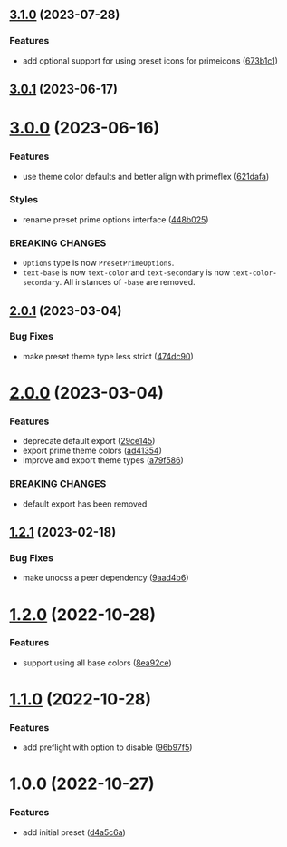 ## [3.1.0](https://github.com/danielwaltz/unocss-preset-prime/compare/v3.0.1...v3.1.0) (2023-07-28)


### Features

* add optional support for using preset icons for primeicons ([673b1c1](https://github.com/danielwaltz/unocss-preset-prime/commit/673b1c1383f377e231b4975875da1aaf486b52ab))

## [3.0.1](https://github.com/danielwaltz/unocss-preset-prime/compare/v3.0.0...v3.0.1) (2023-06-17)

# [3.0.0](https://github.com/danielwaltz/unocss-preset-prime/compare/v2.0.1...v3.0.0) (2023-06-16)


### Features

* use theme color defaults and better align with primeflex ([621dafa](https://github.com/danielwaltz/unocss-preset-prime/commit/621dafa913ae2fce6dd41590b05903a6b98dbc23))


### Styles

* rename preset prime options interface ([448b025](https://github.com/danielwaltz/unocss-preset-prime/commit/448b025dbfba6b68fa11d75fef64ab85dfc08112))


### BREAKING CHANGES

* `Options` type is now `PresetPrimeOptions`.
* `text-base` is now `text-color` and `text-secondary` is now `text-color-secondary`. All instances of `-base` are removed.

## [2.0.1](https://github.com/danielwaltz/unocss-preset-prime/compare/v2.0.0...v2.0.1) (2023-03-04)


### Bug Fixes

* make preset theme type less strict ([474dc90](https://github.com/danielwaltz/unocss-preset-prime/commit/474dc905ced04fb8716c5a29fac246c263ec1ce6))

# [2.0.0](https://github.com/danielwaltz/unocss-preset-prime/compare/v1.2.1...v2.0.0) (2023-03-04)


### Features

* deprecate default export ([29ce145](https://github.com/danielwaltz/unocss-preset-prime/commit/29ce145c9f6856995227ec3c94f009ae9d60f7e8))
* export prime theme colors ([ad41354](https://github.com/danielwaltz/unocss-preset-prime/commit/ad41354191f5022f61c8cbfd329ac760fa41e0db))
* improve and export theme types ([a79f586](https://github.com/danielwaltz/unocss-preset-prime/commit/a79f5865b2315cb9d9163706c259d80b2a8f59fd))


### BREAKING CHANGES

* default export has been removed

## [1.2.1](https://github.com/danielwaltz/unocss-preset-prime/compare/v1.2.0...v1.2.1) (2023-02-18)


### Bug Fixes

* make unocss a peer dependency ([9aad4b6](https://github.com/danielwaltz/unocss-preset-prime/commit/9aad4b6782ad251afb3657edf3254210a10e70c1))

# [1.2.0](https://github.com/danielwaltz/unocss-preset-prime/compare/v1.1.0...v1.2.0) (2022-10-28)


### Features

* support using all base colors ([8ea92ce](https://github.com/danielwaltz/unocss-preset-prime/commit/8ea92cefb4934fa5db33805ad1e20bbab3946293))

# [1.1.0](https://github.com/danielwaltz/unocss-preset-prime/compare/v1.0.0...v1.1.0) (2022-10-28)


### Features

* add preflight with option to disable ([96b97f5](https://github.com/danielwaltz/unocss-preset-prime/commit/96b97f5261a54cfe795db154e51b07d28534dfc5))

# 1.0.0 (2022-10-27)


### Features

* add initial preset ([d4a5c6a](https://github.com/danielwaltz/unocss-preset-prime/commit/d4a5c6a576558bceb02428092503fc94c62f0757))
